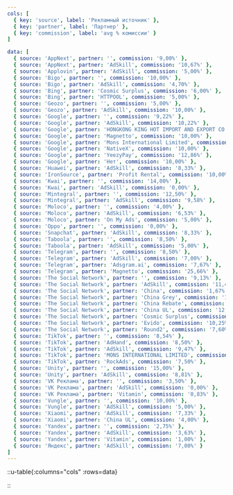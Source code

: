 ```yaml
---
cols: [
  { key: 'source', label: 'Рекламный источник' },
  { key: 'partner', label: 'Партнер' },
  { key: 'commission', label: 'avg % комиссии' }
]

data: [
  { source: 'AppNext', partner: '', commission: '9,00%' },
  { source: 'AppNext', partner: 'AdSkill', commission: '10,67%' },
  { source: 'Applovin', partner: 'AdSkill', commission: '5,00%' },
  { source: 'Bigo', partner: '', commission: '10,00%' },
  { source: 'Bigo', partner: 'AdSkill', commission: '4,70%' },
  { source: 'Bing', partner: 'Cosmic Surplus', commission: '6,00%' },
  { source: 'Bing', partner: 'HTTPOOL', commission: '5,00%' },
  { source: 'Geozo', partner: '', commission: '5,00%' },
  { source: 'Geozo', partner: 'AdSkill', commission: '10,00%' },
  { source: 'Google', partner: '', commission: '9,22%' },
  { source: 'Google', partner: 'AdSkill', commission: '10,22%' },
  { source: 'Google', partner: 'HONGKONG KING HOT IMPORT AND EXPORT CO., LIMITED', commission: '12,00%' },
  { source: 'Google', partner: 'Magnetto', commission: '10,00%' },
  { source: 'Google', partner: 'Mons International Limited', commission: '7,00%' },
  { source: 'Google', partner: 'NativeX', commission: '10,00%' },
  { source: 'Google', partner: 'YeezyPay', commission: '12,86%' },
  { source: 'Google', partner: 'Нет', commission: '10,00%' },
  { source: 'Huawei', partner: 'AdSkill', commission: '8,33%' },
  { source: 'IronSource', partner: 'Profit Rental', commission: '10,00%' },
  { source: 'Kwai', partner: '', commission: '14,00%' },
  { source: 'Kwai', partner: 'AdSkill', commission: '0,00%' },
  { source: 'Mintegral', partner: '', commission: '12,50%' },
  { source: 'Mintegral', partner: 'AdSkill', commission: '9,58%' },
  { source: 'Moloco', partner: '', commission: '4,00%' },
  { source: 'Moloco', partner: 'AdSkill', commission: '6,53%' },
  { source: 'Moloco', partner: 'On My Ads', commission: '5,00%' },
  { source: 'Oppo', partner: '', commission: '0,00%' },
  { source: 'Snapchat', partner: 'AdSkill', commission: '8,33%' },
  { source: 'Taboola', partner: '', commission: '8,50%' },
  { source: 'Taboola', partner: 'AdSkill', commission: '5,00%' },
  { source: 'Telegram', partner: '', commission: '8,50%' },
  { source: 'Telegram', partner: 'AdSkill', commission: '7,00%' },
  { source: 'Telegram', partner: 'Adsgram.ai', commission: '7,67%' },
  { source: 'Telegram', partner: 'Magnetto', commission: '25,66%' },
  { source: 'The Social Network', partner: '', commission: '9,13%' },
  { source: 'The Social Network', partner: 'AdSkill', commission: '11,41%' },
  { source: 'The Social Network', partner: 'China', commission: '1,67%' },
  { source: 'The Social Network', partner: 'China Grey', commission: '12,50%' },
  { source: 'The Social Network', partner: 'China Rebate', commission: '5,00%' },
  { source: 'The Social Network', partner: 'China UL', commission: '12,56%' },
  { source: 'The Social Network', partner: 'Cosmic Surplus', commission: '4,67%' },
  { source: 'The Social Network', partner: 'Evido', commission: '10,25%' },
  { source: 'The Social Network', partner: 'Round2', commission: '7,60%' },
  { source: 'TikTok', partner: '', commission: '8,54%' },
  { source: 'TikTok', partner: 'AdHand', commission: '8,50%' },
  { source: 'TikTok', partner: 'AdSkill', commission: '9,47%' },
  { source: 'TikTok', partner: 'MONS INTERNATIONAL LIMITED', commission: '12,50%' },
  { source: 'TikTok', partner: 'RockAds', commission: '7,50%' },
  { source: 'Unity', partner: '', commission: '15,00%' },
  { source: 'Unity', partner: 'AdSkill', commission: '8,81%' },
  { source: 'VK Реклама', partner: '', commission: '3,50%' },
  { source: 'VK Реклама', partner: 'AdSkill', commission: '0,00%' },
  { source: 'VK Реклама', partner: 'Vitamin', commission: '0,83%' },
  { source: 'Vungle', partner: '', commission: '10,00%' },
  { source: 'Vungle', partner: 'AdSkill', commission: '5,00%' },
  { source: 'Xiaomi', partner: 'AdSkill', commission: '7,33%' },
  { source: 'Xiaomi', partner: 'China UL', commission: '4,00%' },
  { source: 'Yandex', partner: '', commission: '2,75%' },
  { source: 'Yandex', partner: 'AdSkill', commission: '3,63%' },
  { source: 'Yandex', partner: 'Vitamin', commission: '1,00%' },
  { source: 'Яндекс', partner: 'AdSkill', commission: '7,00%' }
]
---
```


::u-table{:columns="cols" :rows=data}

::
